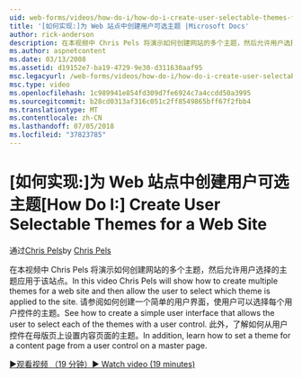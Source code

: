 ```yaml
---
uid: web-forms/videos/how-do-i/how-do-i-create-user-selectable-themes-for-a-web-site
title: '[如何实现:]为 Web 站点中创建用户可选主题 |Microsoft Docs'
author: rick-anderson
description: 在本视频中 Chris Pels 将演示如何创建网站的多个主题，然后允许用户选择的主题应用于该站点。 请参阅如何...
ms.author: aspnetcontent
ms.date: 03/13/2008
ms.assetid: d19152e7-ba19-4729-9e30-d311630aaf95
msc.legacyurl: /web-forms/videos/how-do-i/how-do-i-create-user-selectable-themes-for-a-web-site
msc.type: video
ms.openlocfilehash: 1c989941e854fd309d7fe6924c7a4ccdd50a3995
ms.sourcegitcommit: b28cd0313af316c051c2ff8549865bff67f2fbb4
ms.translationtype: MT
ms.contentlocale: zh-CN
ms.lasthandoff: 07/05/2018
ms.locfileid: "37823785"
---
```

<a name="how-do-i-create-user-selectable-themes-for-a-web-site"></a><span data-ttu-id="b09c6-104">[如何实现:]为 Web 站点中创建用户可选主题</span><span class="sxs-lookup"><span data-stu-id="b09c6-104">[How Do I:] Create User Selectable Themes for a Web Site</span></span>
====================
<span data-ttu-id="b09c6-105">通过[Chris Pels](https://twitter.com/chrispels)</span><span class="sxs-lookup"><span data-stu-id="b09c6-105">by [Chris Pels](https://twitter.com/chrispels)</span></span>

<span data-ttu-id="b09c6-106">在本视频中 Chris Pels 将演示如何创建网站的多个主题，然后允许用户选择的主题应用于该站点。</span><span class="sxs-lookup"><span data-stu-id="b09c6-106">In this video Chris Pels will show how to create multiple themes for a web site and then allow the user to select which theme is applied to the site.</span></span> <span data-ttu-id="b09c6-107">请参阅如何创建一个简单的用户界面，使用户可以选择每个用户控件的主题。</span><span class="sxs-lookup"><span data-stu-id="b09c6-107">See how to create a simple user interface that allows the user to select each of the themes with a user control.</span></span> <span data-ttu-id="b09c6-108">此外，了解如何从用户控件在母版页上设置内容页面的主题。</span><span class="sxs-lookup"><span data-stu-id="b09c6-108">In addition, learn how to set a theme for a content page from a user control on a master page.</span></span>

[<span data-ttu-id="b09c6-109">&#9654;观看视频 （19 分钟）</span><span class="sxs-lookup"><span data-stu-id="b09c6-109">&#9654; Watch video (19 minutes)</span></span>](https://channel9.msdn.com/Blogs/ASP-NET-Site-Videos/how-do-i-create-user-selectable-themes-for-a-web-site)
